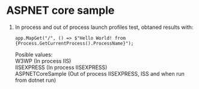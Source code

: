 # ASPNET core sample

1) In process and out of process launch profiles test, obtaned results with:  
   ```
   app.MapGet("/", () => $"Hello World! from {Process.GetCurrentProcess().ProcessName}");
   ```
   Posible values:   
   W3WP (In process IIS)   
   IISEXPRESS (In process IISEXPRESS)   
   ASPNETCoreSample (Out of process IISEXPRESS, ISS and when run from dotnet run)  


  


